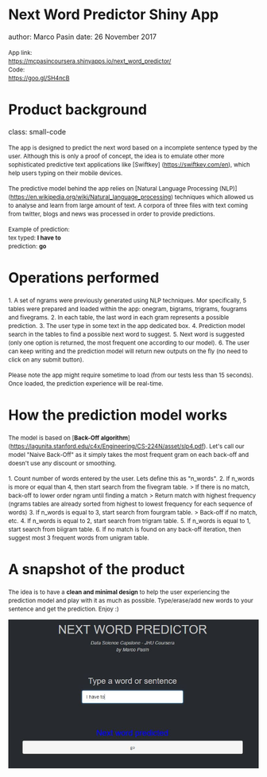 
Next Word Predictor Shiny App
========================================================
author: Marco Pasin
date: 26 November 2017

<small>App link:</small>
<br>
<small><https://mcpasincoursera.shinyapps.io/next_word_predictor/></small>
<br>
<small>Code:</small>
<br>
<small><https://goo.gl/SH4ncB></small>

Product background
========================================================
class: small-code

<small>The app is designed to predict the next word based on a incomplete sentence typed by the user. 
Although this is only a proof of concept, the idea is to emulate other more sophisticated predictive text applications like [Swiftkey] (https://swiftkey.com/en), which help users typing on their mobile devices.</small>

<small>The predictive model behind the app relies on [Natural Language Processing (NLP)] (https://en.wikipedia.org/wiki/Natural_language_processing) techniques which allowed us to analyse and learn from large amount of text. A corpora of three files with text coming from twitter, blogs and news was processed in order to provide predictions.</small>

<small>Example of prediction:
<br>
tex typed:  **I have to**
<br>
prediction:  **go**</small>


Operations performed
========================================================

<small>1. A set of ngrams were previously generated using NLP techniques. Mor specifically, 5 tables were prepared and loaded within the app: onegram, bigrams, trigrams, fougrams and fivegrams.</small>
<small>2. In each table, the last word in each gram represents a possible prediction.</small>
<small>3. The user type in some text in the app dedicated box.</small>
<small>4. Prediction model search in the tables to find a possible next word to suggest.</small>
<small>5. Next word is suggested (only one option is returned, the most frequent one according to our model).</small>
<small>6. The user can keep writing and the prediction model will return new outputs on the fly (no need to click on any submit button).</small>

<small>Please note the app might require sometime to load (from our tests less than 15 seconds). Once loaded, the prediction experience will be real-time.</small>


How the prediction model works
========================================================

<small>The model is based on [**Back-Off algorithm**] (https://lagunita.stanford.edu/c4x/Engineering/CS-224N/asset/slp4.pdf). Let's call our model "Naive Back-Off" as it simply takes the most frequent gram on each back-off and doesn't use any discount or smoothing.</small>

<small>1. Count number of words entered by the user. Lets define this as "n_words".</small>
<small>2. If n_words is more or equal than 4, then start search from the fivegram table.</small>
  <small> > If there is no match, back-off to lower order ngram until finding a match</small>
  <small> > Return match with highest frequency (ngrams tables are already sorted from highest to lowest frequency for each sequence of words)</small>
<small>3. If n_words is equal to 3, start search from fourgram table.</small>
  <small> > Back-off if no match, etc.</small>
<small>4. If n_words is equal to 2, start search from trigram table.</small>
<small>5. If n_words is equal to 1, start search from biigram table. </small>
<small>6. If no match is found on any back-off iteration, then suggest most 3 frequent words from unigram table.</small>



A snapshot of the product
========================================================

<small>The idea is to have a **clean and minimal design** to help the user experiencing the prediction model and play with it as much as possible. Type/erase/add new words to your sentence and get the prediction. Enjoy :)</small>

![plot of chunk unnamed-chunk-1](./Cattura.jpg)
